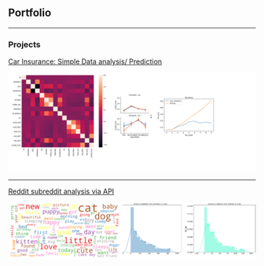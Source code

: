 ## Portfolio

---

### Projects

[Car Insurance: Simple Data analysis/ Prediction](https://colab.research.google.com/drive/1LdP_z0S_qrGUwELGRnVtI02OalsOJlHM?usp=sharing)

<img src="images/graphs.png?raw=true"/>

---


[Reddit subreddit analysis via API](https://colab.research.google.com/drive/191hcuGRw6BwRaQPi7lgIY1K9vd9h_s-D?usp=sharing)

<img src="images/reddit_graphs.png?raw=true"/>
